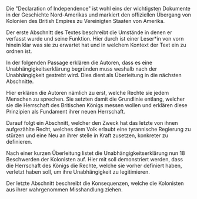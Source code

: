 Die "Declaration of Independence" ist wohl eins der wichtigsten Dokumente in der Geschichte Nord-Amerikas und markiert den offiziellen Übergang von Kolonien des British Empires zu Vereinigten Staaten von Amerika.

Der erste Abschnitt des Textes beschreibt die Umstände in denen er verfasst wurde und seine Funktion. Hier durch ist einer Leser\*in von vorn hinein klar was sie zu erwartet hat und in welchem Kontext der Text ein zu ordnen ist.

In der folgenden Passage erklären die Autoren, dass es eine Unabhängigkeitserklärung begründen muss weshalb nach der Unabhängigkeit gestrebt wird. Dies dient als Überleitung in die nächsten Abschnitte.

Hier erklären die Autoren nämlich zu erst, welche Rechte sie jedem Menschen zu sprechen. Sie setzten damit die Grundlinie entlang, welcher sie die Herrschaft des Britischen Königs messen wollen und erklären diese Prinzipien als Fundament ihrer neuen Herrschaft.

Darauf folgt ein Abschnitt, welcher den Zweck hat das letzte von ihnen aufgezählte Recht, welches dem Volk erlaubt eine tyrannische Regierung zu stürzen und eine Neu an ihrer stelle in Kraft zusetzen, konkreter zu definieren.

Nach einer kurzen Überleitung listet die Unabhängigkeitserklärung nun 18 Beschwerden der Kolonisten auf. Hier mit soll demonstriert werden, dass die Herrschaft des Königs die Rechte, welche sie vorher definiert haben, verletzt haben soll, um ihre Unabhängigkeit zu legitimieren.

Der letzte Abschnitt beschreibt die Konsequenzen, welche die Kolonisten aus ihrer wahrgenommen Misshandlung ziehen.